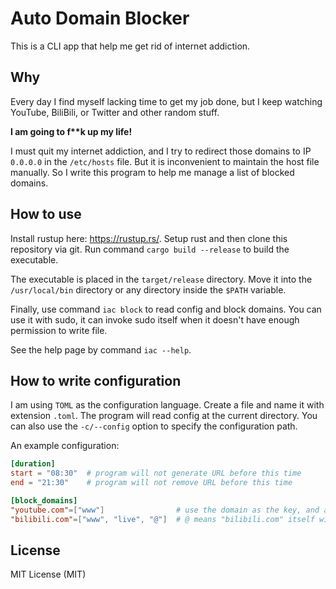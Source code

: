 # Auto Domain Blocker

This is a CLI app that help me get rid of internet addiction.

## Why

Every day I find myself lacking time to get my job done, but I keep
watching YouTube, BiliBili, or Twitter and other random stuff.

<b>I am going to f\*\*k up my life!</b>

I must quit my internet addiction, and I try to redirect those domains
to IP `0.0.0.0` in the `/etc/hosts` file.
But it is inconvenient to maintain the host file manually.
So I write this program to help me manage a list of blocked domains.

## How to use

Install rustup here: <https://rustup.rs/>. Setup rust and then clone this
repository via git. Run command `cargo build --release` to build the executable.

The executable is placed in the `target/release` directory. Move it into the
`/usr/local/bin` directory or any directory inside the `$PATH` variable.

Finally, use command `iac block` to read config and block domains.
You can use it with sudo, it can invoke
sudo itself when it doesn't have enough permission to write file.

See the help page by command `iac --help`.

## How to write configuration

I am using `TOML` as the configuration language. Create a file and name it
with extension `.toml`. The program will read config at the current directory.
You can also use the `-c/--config` option to specify the configuration path.

An example configuration:

```toml
[duration]
start = "08:30"  # program will not generate URL before this time
end = "21:30"    # program will not remove URL before this time

[block_domains]
"youtube.com"=["www"]                # use the domain as the key, and assign a list of subdomains
"bilibili.com"=["www", "live", "@"]  # @ means "bilibili.com" itself without subdomain
```

## License

MIT License (MIT)

